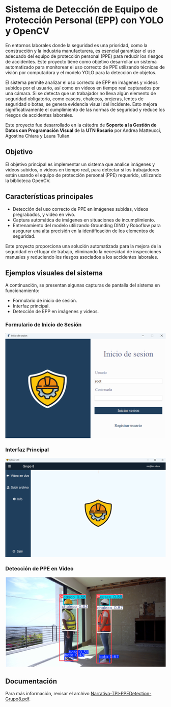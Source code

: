 # Sistema de Detección de Equipo de Protección Personal (EPP) con YOLO y OpenCV

En entornos laborales donde la seguridad es una prioridad, como la construcción y la industria manufacturera, es esencial garantizar el uso adecuado del equipo de protección personal (PPE) para reducir los riesgos de accidentes. Este proyecto tiene como objetivo desarrollar un sistema automatizado para monitorear el uso correcto de PPE utilizando técnicas de visión por computadora y el modelo YOLO para la detección de objetos.

El sistema permite analizar el uso correcto de EPP en imágenes y videos subidos por el usuario, así como en videos en tiempo real capturados por una cámara. Si se detecta que un trabajador no lleva algún elemento de seguridad obligatorio, como cascos, chalecos, orejeras, lentes de seguridad o botas, se genera evidencia visual del incidente. Esto mejora significativamente el cumplimiento de las normas de seguridad y reduce los riesgos de accidentes laborales.

Este proyecto fue desarrollado en la cátedra de **Soporte a la Gestión de Datos con Programación Visual** de la **UTN Rosario** por Andrea Matteucci, Agostina Chiara y Laura Tulian.

## Objetivo

El objetivo principal es implementar un sistema que analice imágenes y videos subidos, o videos en tiempo real, para detectar si los trabajadores están usando el equipo de protección personal (PPE) requerido, utilizando la biblioteca OpenCV.

## Características principales

- Detección del uso correcto de PPE en imágenes subidas, videos pregrabados, y video en vivo.
- Captura automática de imágenes en situaciones de incumplimiento.
- Entrenamiento del modelo utilizando Grounding DINO y Roboflow para asegurar una alta precisión en la identificación de los elementos de seguridad.

Este proyecto proporciona una solución automatizada para la mejora de la seguridad en el lugar de trabajo, eliminando la necesidad de inspecciones manuales y reduciendo los riesgos asociados a los accidentes laborales.

## Ejemplos visuales del sistema

A continuación, se presentan algunas capturas de pantalla del sistema en funcionamiento:

- Formulario de inicio de sesión.
- Interfaz principal.
- Detección de EPP en imágenes y videos.

### Formulario de Inicio de Sesión
![Inicio de Sesión](https://github.com/lauratulian/PPE-Detection-Python/blob/main/Imagenes/Inicio_de_Sesion.png)

### Interfaz Principal
![Pantalla Principal](https://github.com/lauratulian/PPE-Detection-Python/blob/main/Imagenes/Principal.png)

### Detección de PPE en Video
![Detección en Video](https://github.com/lauratulian/PPE-Detection-Python/blob/main/Imagenes/Deteccion_Video.png)

## Documentación

Para más información, revisar el archivo [Narrativa-TPI-PPEDetection-Grupo8.pdf](https://github.com/lauratulian/PPE-Detection-Python/blob/main/Narrativa-TPI-PPEDetection-Grupo8.pdf).
